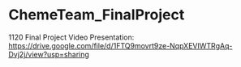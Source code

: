 # ChemeTeam_FinalProject
1120 Final Project Video Presentation:
https://drive.google.com/file/d/1FTQ9movrt9ze-NqpXEVIWTRgAq-Dvj2j/view?usp=sharing
